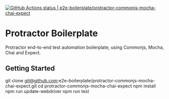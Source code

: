 [![GitHub Actions status | e2e-boilerplate/protractor-commonjs-mocha-chai-expect](https://github.com/e2e-boilerplate/protractor-commonjs-mocha-chai-expect/workflows/protractor-commonjs-mocha-chai-expect/badge.svg)](https://github.com/e2e-boilerplate/protractor-commonjs-mocha-chai-expect/actions?workflow=protractor-commonjs-mocha-chai-expect)

# Protractor Boilerplate

Protractor end-to-end test automation boilerplate, using Commonjs, Mocha, Chai and Expect.

## Getting Started

git clone git@github.com:e2e-boilerplate/protractor-commonjs-mocha-chai-expect.git
cd protractor-commonjs-mocha-chai-expect
npm install
npm run update-webdriver
npm run test
